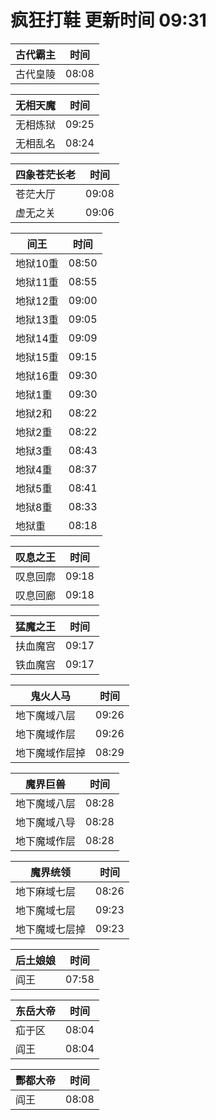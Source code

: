 # 疯狂打鞋 更新时间 09:31

| 古代霸主   | 时间    |
|--------|-------|
| 古代皇陵 | 08:08 |

| 无相天魔   | 时间    |
|--------|-------|
| 无相炼狱 | 09:25 |
| 无相乱名 | 08:24 |

| 四象苍茫长老   | 时间    |
|--------|-------|
| 苍茫大厅 | 09:08 |
| 虚无之关 | 09:06 |

| 间王   | 时间    |
|--------|-------|
| 地狱10重 | 08:50 |
| 地狱11重 | 08:55 |
| 地狱12重 | 09:00 |
| 地狱13重 | 09:05 |
| 地狱14重 | 09:09 |
| 地狱15重 | 09:15 |
| 地狱16重 | 09:30 |
| 地狱1重 | 09:30 |
| 地狱2和 | 08:22 |
| 地狱2重 | 08:22 |
| 地狱3重 | 08:43 |
| 地狱4重 | 08:37 |
| 地狱5重 | 08:41 |
| 地狱8重 | 08:33 |
| 地狱重 | 08:18 |

| 叹息之王   | 时间    |
|--------|-------|
| 叹息回廓 | 09:18 |
| 叹息回廊 | 09:18 |

| 猛魔之王   | 时间    |
|--------|-------|
| 扶血魔宫 | 09:17 |
| 铁血魔宫 | 09:17 |

| 鬼火人马   | 时间    |
|--------|-------|
| 地下魔域八层 | 09:26 |
| 地下魔域作层 | 09:26 |
| 地下魔域作层掉 | 08:29 |

| 魔界巨兽   | 时间    |
|--------|-------|
| 地下魔域八层 | 08:28 |
| 地下魔域八导 | 08:28 |
| 地下魔域作层 | 08:28 |

| 魔界统领   | 时间    |
|--------|-------|
| 地下麻域七层 | 08:26 |
| 地下魔域七层 | 09:23 |
| 地下魔域七层掉 | 09:23 |

| 后土娘娘   | 时间    |
|--------|-------|
| 阎王 | 07:58 |

| 东岳大帝   | 时间    |
|--------|-------|
| 疝于区 | 08:04 |
| 阎王 | 08:04 |

| 酆都大帝   | 时间    |
|--------|-------|
| 阎王 | 08:08 |